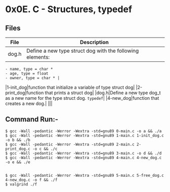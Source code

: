 # 0x0E. C - Structures, typedef



## Files
|File|Description|
|---|---|
|dog.h|Define a new type struct dog with the following elements:
    - name, type = char *
    - age, type = float
    - owner, type = char * |
|1-init_dog|function that initialize a variable of type struct dog|
|2-print_dog|function that prints a struct dog|
|dog.h|Define a new type dog_t as a new name for the type struct dog. `typedef`|
|4-new_dog|function that creates a new dog.|
|||


## Command Run:-
	$ gcc -Wall -pedantic -Werror -Wextra -std=gnu89 0-main.c -o a && ./a
	$ gcc -Wall -pedantic -Werror -Wextra -std=gnu89 1-main.c 1-init_dog.c -o b && ./b
	$ gcc -Wall -pedantic -Werror -Wextra -std=gnu89 2-main.c 2-print_dog.c -o c && ./c
	$ gcc -Wall -pedantic -Werror -Wextra -std=gnu89 3-main.c -o d && ./d
	$ gcc -Wall -pedantic -Werror -Wextra -std=gnu89 4-main.c 4-new_dog.c -o e && ./e


	$ gcc -Wall -pedantic -Werror -Wextra -std=gnu89 5-main.c 5-free_dog.c 4-new_dog.c -o f && ./f
	$ valgrind ./f
